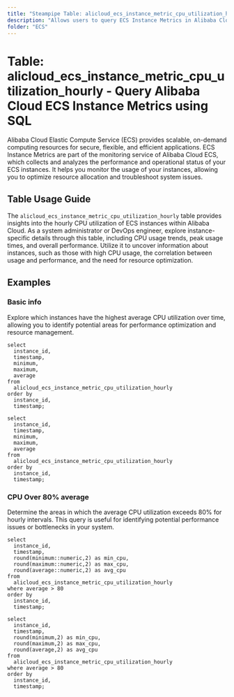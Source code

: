 ```yaml
---
title: "Steampipe Table: alicloud_ecs_instance_metric_cpu_utilization_hourly - Query Alibaba Cloud ECS Instance Metrics using SQL"
description: "Allows users to query ECS Instance Metrics in Alibaba Cloud, specifically the hourly CPU utilization, providing insights into resource usage and performance trends."
folder: "ECS"
---
```


# Table: alicloud_ecs_instance_metric_cpu_utilization_hourly - Query Alibaba Cloud ECS Instance Metrics using SQL

Alibaba Cloud Elastic Compute Service (ECS) provides scalable, on-demand computing resources for secure, flexible, and efficient applications. ECS Instance Metrics are part of the monitoring service of Alibaba Cloud ECS, which collects and analyzes the performance and operational status of your ECS instances. It helps you monitor the usage of your instances, allowing you to optimize resource allocation and troubleshoot system issues.

## Table Usage Guide

The `alicloud_ecs_instance_metric_cpu_utilization_hourly` table provides insights into the hourly CPU utilization of ECS instances within Alibaba Cloud. As a system administrator or DevOps engineer, explore instance-specific details through this table, including CPU usage trends, peak usage times, and overall performance. Utilize it to uncover information about instances, such as those with high CPU usage, the correlation between usage and performance, and the need for resource optimization.

## Examples

### Basic info
Explore which instances have the highest average CPU utilization over time, allowing you to identify potential areas for performance optimization and resource management.

```sql+postgres
select
  instance_id,
  timestamp,
  minimum,
  maximum,
  average
from
  alicloud_ecs_instance_metric_cpu_utilization_hourly
order by
  instance_id,
  timestamp;
```

```sql+sqlite
select
  instance_id,
  timestamp,
  minimum,
  maximum,
  average
from
  alicloud_ecs_instance_metric_cpu_utilization_hourly
order by
  instance_id,
  timestamp;
```

### CPU Over 80% average
Determine the areas in which the average CPU utilization exceeds 80% for hourly intervals. This query is useful for identifying potential performance issues or bottlenecks in your system.

```sql+postgres
select
  instance_id,
  timestamp,
  round(minimum::numeric,2) as min_cpu,
  round(maximum::numeric,2) as max_cpu,
  round(average::numeric,2) as avg_cpu
from
  alicloud_ecs_instance_metric_cpu_utilization_hourly
where average > 80
order by
  instance_id,
  timestamp;
```

```sql+sqlite
select
  instance_id,
  timestamp,
  round(minimum,2) as min_cpu,
  round(maximum,2) as max_cpu,
  round(average,2) as avg_cpu
from
  alicloud_ecs_instance_metric_cpu_utilization_hourly
where average > 80
order by
  instance_id,
  timestamp;
```